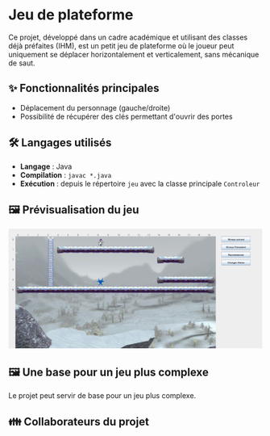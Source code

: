 # Jeu de plateforme
Ce projet, développé dans un cadre académique et utilisant des classes déjà préfaites (IHM), est un petit jeu de plateforme où le joueur peut uniquement se déplacer horizontalement et verticalement, sans mécanique de saut.

## ✨ Fonctionnalités principales
- Déplacement du personnage (gauche/droite)
- Possibilité de récupérer des clés permettant d'ouvrir des portes

## 🛠️ Langages utilisés
- **Langage**     : Java  
- **Compilation** : `javac *.java`  
- **Exécution**   : depuis le répertoire `jeu` avec la classe principale `Controleur`

## 🖼️ Prévisualisation du jeu
![Capture](./images/jeu.png)

## 🖼️ Une base pour un jeu plus complexe
Le projet peut servir de base pour un jeu plus complexe.

## 👪 Collaborateurs du projet

